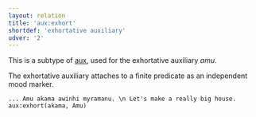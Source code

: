 ```yaml
---
layout: relation
title: 'aux:exhort'
shortdef: 'exhortative auxiliary'
udver: '2'
---
```


This is a subtype of [aux](), used for the exhortative auxiliary _amu_.

The exhortative auxiliary attaches to a finite predicate as an independent mood marker.

~~~ sdparse
... Amu akama awinhi myramanu. \n Let's make a really big house.
aux:exhort(akama, Amu)
~~~


<!-- Interlanguage links updated Út 9. května 2023, 20:04:01 CEST -->
